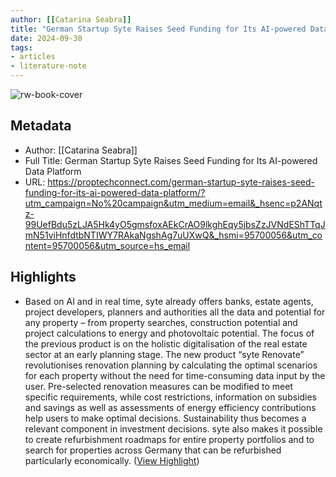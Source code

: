 ```yaml
---
author: [[Catarina Seabra]]
title: "German Startup Syte Raises Seed Funding for Its AI-powered Data Platform"
date: 2024-09-30
tags: 
- articles
- literature-note
---
```

![rw-book-cover](https://proptechconnect.com/wp-content/uploads/2024/09/syte.png)

## Metadata
- Author: [[Catarina Seabra]]
- Full Title: German Startup Syte Raises Seed Funding for Its AI-powered Data Platform
- URL: https://proptechconnect.com/german-startup-syte-raises-seed-funding-for-its-ai-powered-data-platform/?utm_campaign=No%20campaign&utm_medium=email&_hsenc=p2ANqtz-99UefBdu5zLJA5Hk4yO5gmsfoxAEkCrAO9lkghEqy5jbsZzJVNdEShTTqJmN51viHnfdtbNTIWY7RAkaNgshAg7uUXwQ&_hsmi=95700056&utm_content=95700056&utm_source=hs_email

## Highlights
- Based on AI and in real time, syte already offers banks, estate agents, project developers, planners and authorities all the data and potential for any property – from property searches, construction potential and project calculations to energy and photovoltaic potential. The focus of the previous product is on the holistic digitalisation of the real estate sector at an early planning stage.
  The new product “syte Renovate” revolutionises renovation planning by calculating the optimal scenarios for each property without the need for time-consuming data input by the user. Pre-selected renovation measures can be modified to meet specific requirements, while cost restrictions, information on subsidies and savings as well as assessments of energy efficiency contributions help users to make optimal decisions. Sustainability thus becomes a relevant component in investment decisions. syte also makes it possible to create refurbishment roadmaps for entire property portfolios and to search for properties across Germany that can be refurbished particularly economically. ([View Highlight](https://read.readwise.io/read/01j92195v2g5h7x0ke61ky0zwd))
